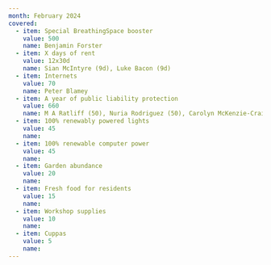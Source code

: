 ```yaml
---
month: February 2024
covered:
  - item: Special BreathingSpace booster
    value: 500
    name: Benjamin Forster
  - item: X days of rent
    value: 12x30d
    name: Sian McIntyre (9d), Luke Bacon (9d)
  - item: Internets
    value: 70
    name: Peter Blamey
  - item: A year of public liability protection
    value: 660
    name: M A Ratliff (50), Nuria Rodriguez (50), Carolyn McKenzie-Craig (50), Luke Bacon (200), Siena Bordignon (10), O. Svyatova (20), Ella Cutler (25), Gabriella Hirst (25), Maeve Parker (50), Paz Roman (25), Sian McIntyre (25), Peter Blamey (30), T C Willis (100)
  - item: 100% renewably powered lights
    value: 45
    name: 
  - item: 100% renewable computer power
    value: 45
    name: 
  - item: Garden abundance
    value: 20
    name: 
  - item: Fresh food for residents
    value: 15
    name: 
  - item: Workshop supplies
    value: 10
    name: 
  - item: Cuppas
    value: 5
    name: 
---
```

